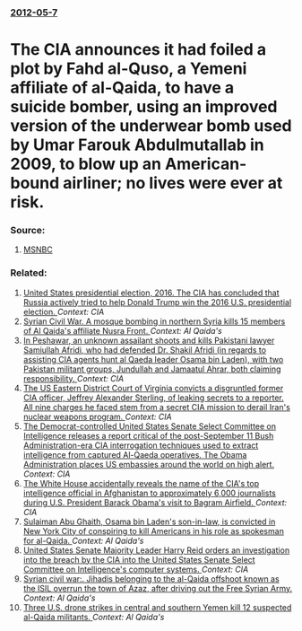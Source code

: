 ### [2012-05-7](/news/2012/05/7/index.md)

# The CIA announces it had foiled a plot by Fahd al-Quso, a Yemeni affiliate of al-Qaida, to have a suicide bomber, using an improved version of the underwear bomb used by Umar Farouk Abdulmutallab in 2009, to blow up an American-bound airliner; no lives were ever at risk. 




### Source:

1. [MSNBC](http://worldnews.msnbc.msn.com/_news/2012/05/07/11583173-report-cia-foiled-al-qaida-plot-to-destroy-us-bound-airliner?lite)

### Related:

1. [United States presidential election, 2016. The CIA has concluded that Russia actively tried to help Donald Trump win the 2016 U.S. presidential election. ](/news/2016/12/9/united-states-presidential-election-2016-the-cia-has-concluded-that-russia-actively-tried-to-help-donald-trump-win-the-2016-u-s-president.md) _Context: CIA_
2. [ Syrian Civil War. A mosque bombing in northern Syria kills 15 members of Al Qaida's affiliate Nusra Front. ](/news/2015/07/4/syrian-civil-war-a-mosque-bombing-in-northern-syria-kills-15-members-of-al-qaida-s-affiliate-nusra-front.md) _Context: Al Qaida's_
3. [In Peshawar, an unknown assailant shoots and kills Pakistani lawyer Samiullah Afridi, who had defended Dr. Shakil Afridi (in regards to assisting CIA agents hunt al Qaeda leader Osama bin Laden), with two Pakistan militant groups, Jundullah and Jamaatul Ahrar, both claiming responsibility. ](/news/2015/03/17/in-peshawar-an-unknown-assailant-shoots-and-kills-pakistani-lawyer-samiullah-afridi-who-had-defended-dr-shakil-afridi-in-regards-to-assi.md) _Context: CIA_
4. [The US Eastern District Court of Virginia convicts a disgruntled former CIA officer, Jeffrey Alexander Sterling, of leaking secrets to a reporter. All nine charges he faced stem from a secret CIA mission to derail Iran's nuclear weapons program. ](/news/2015/01/26/the-us-eastern-district-court-of-virginia-convicts-a-disgruntled-former-cia-officer-jeffrey-alexander-sterling-of-leaking-secrets-to-a-rep.md) _Context: CIA_
5. [The Democrat-controlled United States Senate Select Committee on Intelligence releases a report critical of the post-September 11 Bush Administration-era CIA interrogation techniques used to extract intelligence from captured Al-Qaeda operatives. The Obama Administration places US embassies around the world on high alert. ](/news/2014/12/9/the-democrat-controlled-united-states-senate-select-committee-on-intelligence-releases-a-report-critical-of-the-post-september-11-bush-admin.md) _Context: CIA_
6. [The White House accidentally reveals the name of the CIA's top intelligence official in Afghanistan to approximately 6,000 journalists during U.S. President Barack Obama's visit to Bagram Airfield. ](/news/2014/05/27/the-white-house-accidentally-reveals-the-name-of-the-cia-s-top-intelligence-official-in-afghanistan-to-approximately-6-000-journalists-durin.md) _Context: CIA_
7. [Sulaiman Abu Ghaith, Osama bin Laden's son-in-law, is convicted in New York City of conspiring to kill Americans in his role as spokesman for al-Qaida. ](/news/2014/03/26/sulaiman-abu-ghaith-osama-bin-laden-s-son-in-law-is-convicted-in-new-york-city-of-conspiring-to-kill-americans-in-his-role-as-spokesman-fo.md) _Context: Al Qaida's_
8. [United States Senate Majority Leader Harry Reid orders an investigation into the breach by the CIA into the United States Senate Select Committee on Intelligence's computer systems. ](/news/2014/03/20/united-states-senate-majority-leader-harry-reid-orders-an-investigation-into-the-breach-by-the-cia-into-the-united-states-senate-select-comm.md) _Context: CIA_
9. [Syrian civil war:. Jihadis belonging to the al-Qaida offshoot known as the ISIL overrun the town of Azaz, after driving out the Free Syrian Army. ](/news/2013/09/19/syrian-civil-war-jihadis-belonging-to-the-al-qaida-offshoot-known-as-the-isil-overrun-the-town-of-azaz-after-driving-out-the-free-syrian.md) _Context: Al Qaida's_
10. [Three U.S. drone strikes in central and southern Yemen kill 12 suspected al-Qaida militants. ](/news/2013/08/8/three-u-s-drone-strikes-in-central-and-southern-yemen-kill-12-suspected-al-qaida-militants.md) _Context: Al Qaida's_
